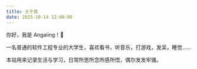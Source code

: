 ```yaml
---
title: 关于我
date: 2025-10-14 12:00:00
---
```


你好，我是 Angaiing！👋

一名普通的软件工程专业的大学生，喜欢看书，听音乐，打游戏，发呆，睡觉……

本站用来记录生活与学习，日常所思所念所感所悟，偶尔发发牢骚。
